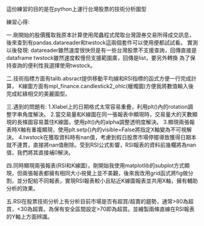 這份練習的目的是在python上運行台灣股票的技術分析圖型

練習心得:

一.剛開始的股價獲取我原本計算使用爬蟲程式爬取台灣證券交易所得成交訊息，後來查到有pandas.datareader和twstock這兩個套件可以使用便都試試看。
實測以後發現:
datareader雖然速度很快但是有一些台灣股票不支援查詢，回傳直接是dataframe
twstock雖然速度較慢但支援範圍廣，回傳是list，要另外轉換
為了保持查詢的便利性我選擇使用twstock。

二.技術指標方面有talib.absract提供移動平均線和RSI指標的函式方便一行完成計算，
K線圖方面有mpl_finance.candlestick2_ohlc(蠟燭圖)方便我將數值輸入後完成紅綠相交的美麗圖型。

三.遇到的問題有:
1.Xlabel上的日期格式太常容易重疊，利用plt()內的rotation調整字串角度解決。
2.當交易量和K線圖在同一張報表中顯現時，交易量大的天數顯現的長條圖容易蓋住K線圖，使用plt()內的alpha調整透明度解決。
3.顯現兩張報表時X軸有重複顯現，使用plt.setp()內的visible=False將指定X軸變為不可視解決。
4.twstock在獲取資料時有nan值，考慮到假日股票市場停擺導致獲得日期本就不連貫，直接將nan值刪除。受到RSI公式影響，RSI報表的資料前幾欄將為nan值，我們將其直接補0解決。

四.同時顯現兩張報表(RSI和K線圖)，剛開始我使用matplotlib的subplot方式顯現，但兩張報表都擁有相同大小視覺上並不美觀，後來我改用grid函式將fig做分割，並分配給不同報表，實現RSI報表較小且貼近K線圖報表並共用X軸，擁有輔助分析的效果。

五.RSI在股票技術分析上有分析目前市場是否有超買/超賣的趨勢，通常>80為超買，<30為超賣。為保有安全區間設定>70即為超買。並繪製兩條直線在RSI報表的Y軸上方面辨識。
